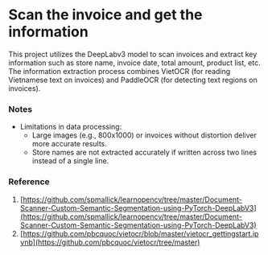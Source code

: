 # Scan the invoice and get the information
This project utilizes the DeepLabv3 model to scan invoices and extract key information such as store name, invoice date, total amount, product list, etc. The information extraction process combines VietOCR (for reading Vietnamese text on invoices) and PaddleOCR (for detecting text regions on invoices).

### Notes
* Limitations in data processing:
  * Large images (e.g., 800x1000) or invoices without distortion deliver more accurate results.
  * Store names are not extracted accurately if written across two lines instead of a single line.

### Reference
1. [https://github.com/spmallick/learnopencv/tree/master/Document-Scanner-Custom-Semantic-Segmentation-using-PyTorch-DeepLabV3](https://github.com/spmallick/learnopencv/tree/master/Document-Scanner-Custom-Semantic-Segmentation-using-PyTorch-DeepLabV3)
2. [https://github.com/pbcquoc/vietocr/blob/master/vietocr_gettingstart.ipynb](https://github.com/pbcquoc/vietocr/tree/master)
